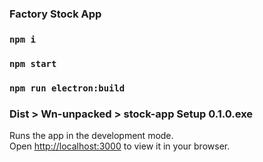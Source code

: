 ### Factory Stock App

### `npm i`
### `npm start`
### `npm run electron:build`
### Dist > Wn-unpacked > stock-app Setup 0.1.0.exe

Runs the app in the development mode.\
Open [http://localhost:3000](http://localhost:3000) to view it in your browser.
